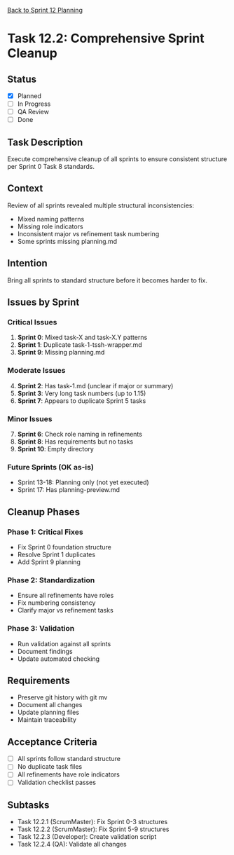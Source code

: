 [Back to Sprint 12 Planning](./planning.md)

# Task 12.2: Comprehensive Sprint Cleanup

## Status
- [x] Planned
- [ ] In Progress
- [ ] QA Review
- [ ] Done

## Task Description
Execute comprehensive cleanup of all sprints to ensure consistent structure per Sprint 0 Task 8 standards.

## Context
Review of all sprints revealed multiple structural inconsistencies:
- Mixed naming patterns
- Missing role indicators
- Inconsistent major vs refinement task numbering
- Some sprints missing planning.md

## Intention
Bring all sprints to standard structure before it becomes harder to fix.

## Issues by Sprint

### Critical Issues
1. **Sprint 0**: Mixed task-X and task-X.Y patterns
2. **Sprint 1**: Duplicate task-1-tssh-wrapper.md
3. **Sprint 9**: Missing planning.md

### Moderate Issues
4. **Sprint 2**: Has task-1.md (unclear if major or summary)
5. **Sprint 3**: Very long task numbers (up to 1.15)
6. **Sprint 7**: Appears to duplicate Sprint 5 tasks

### Minor Issues
7. **Sprint 6**: Check role naming in refinements
8. **Sprint 8**: Has requirements but no tasks
9. **Sprint 10**: Empty directory

### Future Sprints (OK as-is)
- Sprint 13-18: Planning only (not yet executed)
- Sprint 17: Has planning-preview.md

## Cleanup Phases

### Phase 1: Critical Fixes
- Fix Sprint 0 foundation structure
- Resolve Sprint 1 duplicates
- Add Sprint 9 planning

### Phase 2: Standardization
- Ensure all refinements have roles
- Fix numbering consistency
- Clarify major vs refinement tasks

### Phase 3: Validation
- Run validation against all sprints
- Document findings
- Update automated checking

## Requirements
- Preserve git history with git mv
- Document all changes
- Update planning files
- Maintain traceability

## Acceptance Criteria
- [ ] All sprints follow standard structure
- [ ] No duplicate task files
- [ ] All refinements have role indicators
- [ ] Validation checklist passes

## Subtasks
- Task 12.2.1 (ScrumMaster): Fix Sprint 0-3 structures
- Task 12.2.2 (ScrumMaster): Fix Sprint 5-9 structures
- Task 12.2.3 (Developer): Create validation script
- Task 12.2.4 (QA): Validate all changes